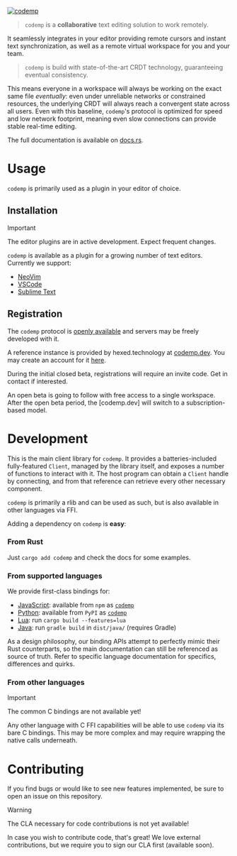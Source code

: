 [![codemp](https://codemp.dev/static/banner.png)](https://codemp.dev)

> `codemp` is a **collaborative** text editing solution to work remotely.

It seamlessly integrates in your editor providing remote cursors and instant text synchronization,
as well as a remote virtual workspace for you and your team.

> `codemp` is build with state-of-the-art CRDT technology, guaranteeing eventual consistency.

This means everyone in a workspace will always be working on the exact same file _eventually_:
even under unreliable networks or constrained resources, the underlying CRDT will always reach a 
convergent state across all users. Even with this baseline, `codemp`'s protocol is optimized for speed 
and low network footprint, meaning even slow connections can provide stable real-time editing.

The full documentation is available on [docs.rs](https://docs.rs/codemp).

# Usage
`codemp` is primarily used as a plugin in your editor of choice.

## Installation
> [!IMPORTANT]
> The editor plugins are in active development. Expect frequent changes.

`codemp` is available as a plugin for a growing number of text editors. Currently we support:
 - [NeoVim](https://github.com/hexedtech/codemp-nvim)
 - [VSCode](https://github.com/hexedtech/codemp-vscode)
 - [Sublime Text](https://github.com/hexedtech/codemp-sublime)
<!-- - [IntelliJ Platform](https://github.com/hexedtech/codemp-intellij) -->

## Registration
The `codemp` protocol is [openly available](https://github.com/hexedtech/codemp-proto/) and servers may be freely developed with it.

A reference instance is provided by hexed.technology at [codemp.dev](https://codemp.dev). You may create an account for it [here](https://codemp.dev/register).

During the initial closed beta, registrations will require an invite code. Get in contact if interested.

An open beta is going to follow with free access to a single workspace. After the open beta period, the [codemp.dev] will switch to a subscription-based model.

# Development
This is the main client library for `codemp`. It provides a batteries-included fully-featured `Client`, managed by the library itself, and exposes a number of functions to interact with it. The host program can obtain a `Client` handle by connecting, and from that reference can retrieve every other necessary component.

`codemp` is primarily a rlib and can be used as such, but is also available in other languages via FFI.

Adding a dependency on `codemp` is **easy**:

### From Rust
Just `cargo add codemp` and check the docs for some examples.

### From supported languages
We provide first-class bindings for:
 - [JavaScript](./dist/js/README.md): available from `npm` as [`codemp`](https://npmjs.org/package/codemp)
 - [Python](./dist/lua/README.md): available from `PyPI` as [`codemp`](https://pypi.org/project/codemp)
 - [Lua](./dist/lua/README.md): run `cargo build --features=lua`
 - [Java](./dist/java/README.md): run `gradle build` in `dist/java/` (requires Gradle)

As a design philosophy, our binding APIs attempt to perfectly mimic their Rust counterparts, so the main documentation can still be referenced as source of truth.
Refer to specific language documentation for specifics, differences and quirks.

### From other languages
> [!IMPORTANT]
> The common C bindings are not available yet!

Any other language with C FFI capabilities will be able to use `codemp` via its bare C bindings.
This may be more complex and may require wrapping the native calls underneath.

# Contributing
If you find bugs or would like to see new features implemented, be sure to open an issue on this repository.

> [!WARNING]
> The CLA necessary for code contributions is not yet available!

In case you wish to contribute code, that's great! We love external contributions, but we require you to sign our CLA first (available soon).

